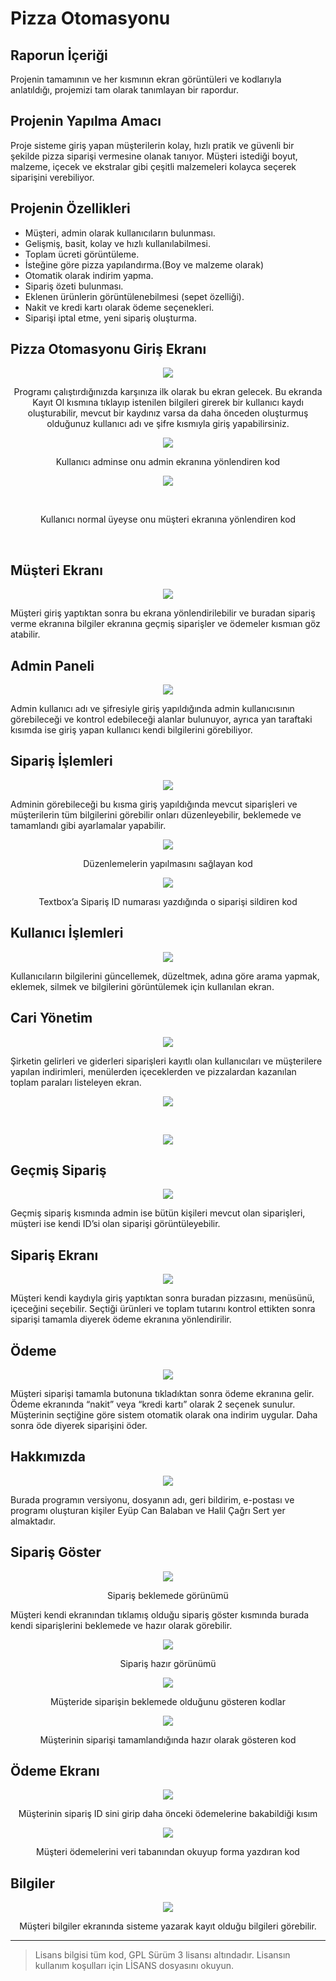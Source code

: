 # Pizza Otomasyonu

## Raporun İçeriği
Projenin tamamının ve her kısmının ekran görüntüleri ve kodlarıyla anlatıldığı, projemizi tam olarak tanımlayan bir rapordur.

## Projenin Yapılma Amacı
Proje sisteme giriş yapan müşterilerin kolay, hızlı pratik ve güvenli bir şekilde pizza siparişi vermesine olanak tanıyor. Müşteri istediği boyut, malzeme, içecek ve ekstralar gibi çeşitli malzemeleri kolayca seçerek siparişini verebiliyor.

## Projenin Özellikleri

* Müşteri, admin olarak kullanıcıların bulunması.
* Gelişmiş, basit, kolay ve hızlı kullanılabilmesi.
* Toplam ücreti görüntüleme.
* İsteğine göre pizza yapılandırma.(Boy ve malzeme olarak)
* Otomatik olarak indirim yapma.
* Sipariş özeti bulunması.
* Eklenen ürünlerin görüntülenebilmesi (sepet özelliği).
* Nakit ve kredi kartı olarak ödeme seçenekleri.
* Siparişi iptal etme, yeni sipariş oluşturma.

## Pizza Otomasyonu Giriş Ekranı
<p align="center">
<img src="https://user-images.githubusercontent.com/42430554/176411573-054a274f-bb70-4e6a-8ff7-0d78db97fd07.png"></p>
<p align="center"> 
  Programı çalıştırdığınızda karşınıza ilk olarak bu ekran gelecek. Bu ekranda Kayıt Ol kısmına tıklayıp istenilen bilgileri girerek bir kullanıcı kaydı oluşturabilir, mevcut bir kaydınız varsa da daha önceden oluşturmuş olduğunuz kullanıcı adı ve şifre kısmıyla giriş yapabilirsiniz.
</p>

<p align="center">
<img src="https://user-images.githubusercontent.com/42430554/136610583-29747aa4-58b5-4e43-90f2-91edf2bd5d86.png"></p>
<p align="center"> 
  Kullanıcı adminse onu admin ekranına yönlendiren kod
</p>

<p align="center">
<img src="https://user-images.githubusercontent.com/42430554/136610603-70d547a1-6377-499e-b06e-2674e5a08c60.png"></p><br/>
<p align="center">
  Kullanıcı normal üyeyse onu müşteri ekranına yönlendiren kod
</p><br/>


## Müşteri Ekranı
<p align="center"> 
<img src="https://user-images.githubusercontent.com/42430554/136611924-13754391-c8c6-411f-a323-ecc1170ed778.jpg"></p>
<p align="left"> 
Müşteri giriş yaptıktan sonra bu ekrana yönlendirilebilir ve buradan sipariş verme ekranına bilgiler ekranına geçmiş siparişler ve ödemeler kısmıan göz atabilir.
</p> 


## Admin Paneli
<p align="center"> 
<img src="https://user-images.githubusercontent.com/42430554/136611952-bd30d5c5-ab32-4ec4-92e7-e2546239ca0b.jpg"></p>
<p align="left"> 
Admin kullanıcı adı ve şifresiyle giriş yapıldığında admin kullanıcısının görebileceği ve kontrol edebileceği alanlar bulunuyor, ayrıca yan taraftaki kısımda ise giriş yapan kullanıcı kendi bilgilerini görebiliyor.
</p> 

## Sipariş İşlemleri
<p align="center"> 
<img src="https://user-images.githubusercontent.com/42430554/136611999-d9657cdc-165d-45a5-9e7a-1cc4928115c1.jpg"></p>
<p align="left"> 
  Adminin görebileceği bu kısma giriş yapıldığında mevcut siparişleri ve müşterilerin tüm bilgilerini görebilir onları düzenleyebilir, beklemede ve tamamlandı gibi ayarlamalar yapabilir.
</p> 

<p align="center"> 
<img src="https://user-images.githubusercontent.com/42430554/136612025-92322353-fc77-40e2-b305-be3c45091f30.png"></p>
<p align="center"> 
  Düzenlemelerin yapılmasını sağlayan kod
</p> 

<p align="center"> 
<img src="https://user-images.githubusercontent.com/42430554/136612040-8a19f876-1300-4972-8b7a-9d8fe00a4386.png"></p>
<p align="center"> 
  Textbox’a Sipariş ID numarası yazdığında o siparişi sildiren kod
</p> 


## Kullanıcı İşlemleri
<p align="center"> 
<img src="https://user-images.githubusercontent.com/42430554/136612078-e7cc7c75-4661-4332-bf4c-b473a59bdc7c.jpg"></p>
<p align="left"> 
Kullanıcıların bilgilerini güncellemek, düzeltmek, adına göre arama yapmak, eklemek, silmek ve bilgilerini görüntülemek için kullanılan ekran.
</p> 

## Cari Yönetim
<p align="center"> 
<img src="https://user-images.githubusercontent.com/42430554/136612114-191c7378-ba12-4e84-afe3-b2118a5778cb.png"></p>
<p align="left"> 
Şirketin gelirleri ve giderleri siparişleri kayıtlı olan kullanıcıları ve müşterilere yapılan indirimleri, menülerden içeceklerden ve pizzalardan kazanılan toplam paraları listeleyen ekran.
</p> 

<p align="center">
<img src="https://user-images.githubusercontent.com/42430554/136612122-674e2002-3bfe-4d56-964f-2f85f5569b2e.png"></p>
<br/>
<p align="center"> 
<img src="https://user-images.githubusercontent.com/42430554/136612129-20ce5a83-0e46-4162-902c-adb9faa3b141.png"></p>

## Geçmiş Sipariş
<p align="center"> 
<img src="https://user-images.githubusercontent.com/42430554/136612154-4352eaac-f543-4372-881e-3a8e58da12c1.jpg"></p>
<p align="left"> 
Geçmiş sipariş kısmında admin ise bütün kişileri mevcut olan siparişleri, müşteri ise kendi ID’si olan siparişi görüntüleyebilir.
</p>

## Sipariş Ekranı
<p align="center"> 
<img src="https://user-images.githubusercontent.com/42430554/136612211-091bfe96-dc38-45cd-9604-293f4ba799b0.jpg"></p>
<p align="left"> 
Müşteri kendi kaydıyla giriş yaptıktan sonra buradan pizzasını, menüsünü, içeceğini seçebilir. Seçtiği ürünleri ve toplam tutarını kontrol ettikten sonra siparişi tamamla diyerek ödeme ekranına yönlendirilir.
</p>

## Ödeme
<p align="center"> 
<img src="https://user-images.githubusercontent.com/42430554/136612233-a07903f1-1fb5-40dd-893e-510da8aea399.png"></p>
<p align="left"> 
Müşteri siparişi tamamla butonuna tıkladıktan sonra ödeme ekranına gelir. Ödeme ekranında “nakit” veya “kredi kartı” olarak 2 seçenek sunulur. Müşterinin seçtiğine göre sistem otomatik olarak ona indirim uygular. Daha sonra öde diyerek siparişini öder.
</p>

## Hakkımızda
<p align="center"> 
<img src="https://user-images.githubusercontent.com/42430554/136612260-6b58374a-4076-4619-9770-5dfabcf585a1.png"></p>
<p align="left"> 
  Burada programın versiyonu, dosyanın adı, geri bildirim, e-postası ve programı oluşturan kişiler Eyüp Can Balaban ve Halil Çağrı Sert yer almaktadır.
</p>

## Sipariş Göster
<p align="center"> 
<img src="https://user-images.githubusercontent.com/42430554/136612306-f80cb69f-0320-43fa-98dc-3335b4dd08ef.jpg"></p>
<p align="center"> 
  Sipariş beklemede görünümü
</p>

<p align="left"> 
Müşteri kendi ekranından tıklamış olduğu sipariş göster kısmında burada kendi siparişlerini beklemede ve hazır olarak görebilir.
</p>

<p align="center"> 
<img src="https://user-images.githubusercontent.com/42430554/136612337-505bae41-6c84-4e5f-b913-a16c23fb892b.jpg"></p>
<p align="center"> 
  Sipariş hazır görünümü
</p>

<p align="center"> 
<img src="https://user-images.githubusercontent.com/42430554/136612359-a2cd92d0-9ed7-4e62-90b1-9a70828fa313.png"></p>
<p align="center"> 
  Müşteride siparişin beklemede olduğunu gösteren kodlar
</p>

<p align="center"> 
<img src="https://user-images.githubusercontent.com/42430554/136612370-5e46d3be-2d94-492c-99e3-a68a115788e1.png"></p>
<p align="center"> 
  Müşterinin siparişi tamamlandığında hazır olarak gösteren kod
</p>

## Ödeme Ekranı
<p align="center"> 
<img src="https://user-images.githubusercontent.com/42430554/136612388-086d42e9-b68a-41de-9bd8-aa32910a8857.png"></p>
<p align="center"> 
  Müşterinin sipariş ID sini girip daha önceki ödemelerine bakabildiği kısım
</p>

<p align="center"> 
<img src="https://user-images.githubusercontent.com/42430554/136612397-b2c6fa82-a816-4bfc-8a9c-ace4462b5c77.png"></p>
<p align="center"> 
  Müşteri ödemelerini veri tabanından okuyup forma yazdıran kod
</p>

## Bilgiler
<p align="center"> 
<img src="https://user-images.githubusercontent.com/42430554/136612426-88d04898-b9d8-4f3a-b196-ed7f3573f891.jpg"></p>
<p align="center"> 
  Müşteri bilgiler ekranında sisteme yazarak kayıt olduğu bilgileri görebilir.
</p>

<hr/>

> Lisans bilgisi tüm kod, GPL Sürüm 3 lisansı altındadır. Lisansın kullanım koşulları için LİSANS dosyasını okuyun.


